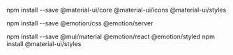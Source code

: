 npm install --save @material-ui/core @material-ui/icons @material-ui/styles

npm install --save @emotion/css @emotion/server


npm install --save @mui/material @emotion/react @emotion/styled
npm install @material-ui/styles